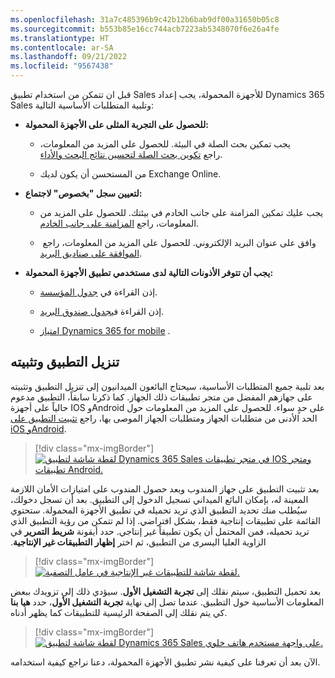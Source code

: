 ```yaml
---
ms.openlocfilehash: 31a7c485396b9c42b12b6bab9df00a31650b05c8
ms.sourcegitcommit: b553b85e16cc744acb7223ab5348070f6e26a4fe
ms.translationtype: HT
ms.contentlocale: ar-SA
ms.lasthandoff: 09/21/2022
ms.locfileid: "9567438"
---
```

قبل ان تتمكن من استخدام تطبيق Sales للأجهزة المحمولة، يجب إعداد Dynamics 365 Sales وتلبية المتطلبات الأساسية التالية:

-   **للحصول على التجربة المثلى على الأجهزة المحمولة:**

    -   يجب تمكين بحث الصلة في البيئة. للحصول على المزيد من المعلومات، راجع [تكوين بحث الصلة لتحسين نتائج البحث والأداء](/power-platform/admin/configure-relevance-search-organization/?azure-portal=true).

    -   من المستحسن أن يكون لديك Exchange Online.

-   **لتعيين سجل "بخصوص" لاجتماع:**

    -   يجب عليك تمكين المزامنة على جانب الخادم في بيئتك. 
        للحصول على المزيد من المعلومات، راجع [المزامنة على جانب الخادم](/power-platform/admin/server-side-synchronization/?azure-portal=true).

    -   وافق على عنوان البريد الإلكتروني. للحصول على المزيد من المعلومات، راجع 
        [الموافقة على صناديق البريد](/power-platform/admin/connect-exchange-online?azure-portal=true#approve-mailboxes).

-   **يجب أن تتوفر الأذونات التالية لدى مستخدمي تطبيق الأجهزة المحمولة:**

    -   إذن القراءة في [جدول المؤسسة](/dynamics365/customerengagement/on-premises/developer/entities/organization/?azure-portal=true).

    -   إذن القراءة في[جدول صندوق البريد](/dynamics365/customer-engagement/web-api/mailbox?view=dynamics-ce-odata-9&preserve-view=true).

    -   [امتياز Dynamics 365 for mobile](/dynamics365/mobile-app/set-up-dynamics-365-for-phones-and-dynamics-365-for-tablets?azure-portal=true#required-privileges) .

## <a name="download-and-install-the-application"></a>تنزيل التطبيق وتثبيته

بعد تلبية جميع المتطلبات الأساسية، سيحتاج البائعون الميدانيون إلى تنزيل التطبيق وتثبيته على جهازهم المفضل من متجر تطبيقات ذلك الجهاز. كما ذكرنا سابقاً، التطبيق مدعوم حالياً على أجهزة IOS وAndroid على حدٍ سواء. للحصول على المزيد من المعلومات حول الحد الأدنى من متطلبات الجهاز ومتطلبات الجهاز الموصى بها، راجع [تثبيت التطبيق على iOS وAndroid](/dynamics365/sales/sales-mobile/install-mobile-app/?azure-portal=true).


> [!div class="mx-imgBorder"]
> [![لقطة شاشة لتطبيق Dynamics 365 Sales في متجر تطبيقات IOS ومتجر تطبيقات Android.](../media/sales-app-home-screen.png)](../media/sales-app-home-screen.png#lightbox)

بعد تثبيت التطبيق على جهاز المندوب وبعد حصول المندوب على امتيازات الأمان اللازمة المعينة له، بإمكان البائع الميداني تسجيل الدخول إلى التطبيق. بعد أن تسجل دخولك، سيُطلب منك تحديد التطبيق الذي تريد تحميله في تطبيق الأجهزة المحمولة. ستحتوي القائمة على تطبيقات إنتاجية فقط، بشكل افتراضي. إذا لم تتمكن من رؤية التطبيق الذي تريد تحميله، فمن المحتمل أن يكون تطبيقاً غير إنتاجي.
حدد أيقونة **شريط التمرير** في الزاوية العليا اليسرى من التطبيق، ثم اختر **إظهار التطبيقات غير الإنتاجية‬‏‫**.

> [!div class="mx-imgBorder"]
> [![لقطة شاشة للتطبيقات غير الإنتاجية في عامل التصفية.](../media/nonproduction.png)](../media/nonproduction.png#lightbox)

بعد تحميل التطبيق، سيتم نقلك إلى **تجربة التشغيل الأول**. سيؤدي ذلك إلى تزويدك ببعض المعلومات الأساسية حول التطبيق. عندما تصل إلى نهاية **تجربة التشغيل الأول**، حدد **هيا بنا** كي يتم نقلك إلى الصفحة الرئيسية للتطبيقات كما يظهر أدناه.

> [!div class="mx-imgBorder"]
> [![لقطة شاشة لتطبيق Dynamics 365 Sales على واجهة مستخدم هاتف خلوي.](../media/operating-systems.png)](../media/operating-systems.png#lightbox)

الآن بعد أن تعرفنا على كيفية نشر تطبيق الأجهزة المحمولة، دعنا نراجع كيفية استخدامه. 
